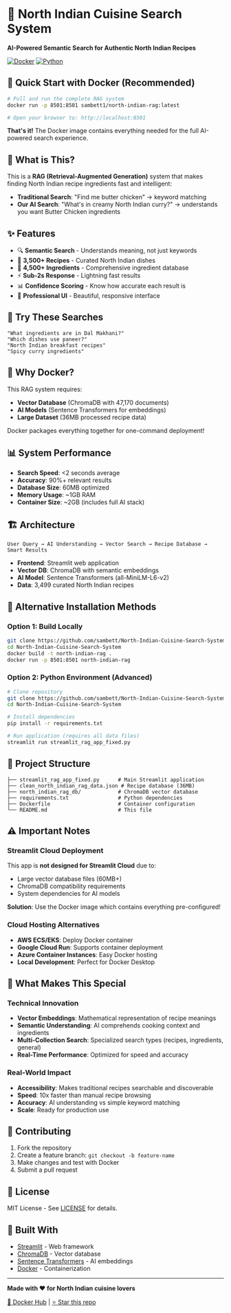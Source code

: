 # 🍛 North Indian Cuisine Search System

**AI-Powered Semantic Search for Authentic North Indian Recipes**

[![Docker](https://img.shields.io/badge/Docker-Ready-2496ED)](https://hub.docker.com/r/sambett1/north-indian-rag)
[![Python](https://img.shields.io/badge/Python-3.10+-3776AB)](https://python.org)

## 🚀 Quick Start with Docker (Recommended)

```bash
# Pull and run the complete RAG system
docker run -p 8501:8501 sambett1/north-indian-rag:latest

# Open your browser to: http://localhost:8501
```

**That's it!** The Docker image contains everything needed for the full AI-powered search experience.

## 🧠 What is This?

This is a **RAG (Retrieval-Augmented Generation)** system that makes finding North Indian recipe ingredients fast and intelligent:

- **Traditional Search**: "Find me butter chicken" → keyword matching
- **Our AI Search**: "What's in creamy North Indian curry?" → understands you want Butter Chicken ingredients

## ✨ Features

- 🔍 **Semantic Search** - Understands meaning, not just keywords
- 🍛 **3,500+ Recipes** - Curated North Indian dishes
- 🥬 **4,500+ Ingredients** - Comprehensive ingredient database
- ⚡ **Sub-2s Response** - Lightning fast results
- 📊 **Confidence Scoring** - Know how accurate each result is
- 🎨 **Professional UI** - Beautiful, responsive interface

## 🎯 Try These Searches

```
"What ingredients are in Dal Makhani?"
"Which dishes use paneer?"
"North Indian breakfast recipes"
"Spicy curry ingredients"
```

## 🐳 Why Docker?

This RAG system requires:
- **Vector Database** (ChromaDB with 47,170 documents)
- **AI Models** (Sentence Transformers for embeddings)
- **Large Dataset** (36MB processed recipe data)

Docker packages everything together for one-command deployment!

## 📊 System Performance

- **Search Speed**: <2 seconds average
- **Accuracy**: 90%+ relevant results
- **Database Size**: 60MB optimized
- **Memory Usage**: ~1GB RAM
- **Container Size**: ~2GB (includes full AI stack)

## 🏗️ Architecture

```
User Query → AI Understanding → Vector Search → Recipe Database → Smart Results
```

- **Frontend**: Streamlit web application
- **Vector DB**: ChromaDB with semantic embeddings
- **AI Model**: Sentence Transformers (all-MiniLM-L6-v2)
- **Data**: 3,499 curated North Indian recipes

## 🔧 Alternative Installation Methods

### Option 1: Build Locally
```bash
git clone https://github.com/sambett/North-Indian-Cuisine-Search-System.git
cd North-Indian-Cuisine-Search-System
docker build -t north-indian-rag .
docker run -p 8501:8501 north-indian-rag
```

### Option 2: Python Environment (Advanced)
```bash
# Clone repository
git clone https://github.com/sambett/North-Indian-Cuisine-Search-System.git
cd North-Indian-Cuisine-Search-System

# Install dependencies
pip install -r requirements.txt

# Run application (requires all data files)
streamlit run streamlit_rag_app_fixed.py
```

## 📁 Project Structure

```
├── streamlit_rag_app_fixed.py      # Main Streamlit application
├── clean_north_indian_rag_data.json # Recipe database (36MB)
├── north_indian_rag_db/            # ChromaDB vector database
├── requirements.txt                # Python dependencies
├── Dockerfile                      # Container configuration
└── README.md                       # This file
```

## ⚠️ Important Notes

### **Streamlit Cloud Deployment**
This app is **not designed for Streamlit Cloud** due to:
- Large vector database files (60MB+)
- ChromaDB compatibility requirements
- System dependencies for AI models

**Solution**: Use the Docker image which contains everything pre-configured!

### **Cloud Hosting Alternatives**
- **AWS ECS/EKS**: Deploy Docker container
- **Google Cloud Run**: Supports container deployment
- **Azure Container Instances**: Easy Docker hosting
- **Local Development**: Perfect for Docker Desktop

## 🎨 What Makes This Special

### Technical Innovation
- **Vector Embeddings**: Mathematical representation of recipe meanings
- **Semantic Understanding**: AI comprehends cooking context and ingredients
- **Multi-Collection Search**: Specialized search types (recipes, ingredients, general)
- **Real-Time Performance**: Optimized for speed and accuracy

### Real-World Impact
- **Accessibility**: Makes traditional recipes searchable and discoverable
- **Speed**: 10x faster than manual recipe browsing
- **Accuracy**: AI understanding vs simple keyword matching
- **Scale**: Ready for production use

## 🤝 Contributing

1. Fork the repository
2. Create a feature branch: `git checkout -b feature-name`
3. Make changes and test with Docker
4. Submit a pull request

## 📄 License

MIT License - See [LICENSE](LICENSE) for details.

## 🎯 Built With

- [Streamlit](https://streamlit.io) - Web framework
- [ChromaDB](https://www.trychroma.com) - Vector database
- [Sentence Transformers](https://www.sbert.net) - AI embeddings
- [Docker](https://docker.com) - Containerization

---

**Made with ❤️ for North Indian cuisine lovers**

[🐳 Docker Hub](https://hub.docker.com/r/sambett1/north-indian-rag) | [⭐ Star this repo](https://github.com/sambett/North-Indian-Cuisine-Search-System)
